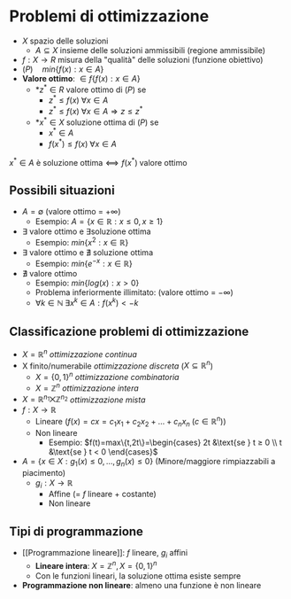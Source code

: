# Problemi di ottimizzazione

- $X$ spazio delle soluzioni
	- $A ⊆ X$ insieme delle soluzioni ammissibili (regione ammissibile)
- $f:X → R$ misura della "qualità" delle soluzioni (funzione obiettivo)
- $(P) \quad min\{f(x):x ∈ A\}$
- **Valore ottimo**: $∈f\{f(x):x ∈ A\}$
	* *$z^* ∈ R$ valore ottimo di $(P)$ se
		- $z^* ≤ f(x) \; ∀x ∈ A$
		- $z^* ≤ f(x) \; ∀x ∈ A ⇒ z ≤ z^*$
	* *$x^* ∈ X$ soluzione ottima di $(P)$ se
		- $x^* ∈ A$
		- $f(x^*) ≤ f(x) \; ∀x ∈ A$

$x^* ∈ A \text{ è soluzione ottima} ⟺ f(x^*) \; \text{valore ottimo}$

## Possibili situazioni

- $A = ∅$ (valore ottimo = +∞)
	- Esempio: $A=\{x ∈ ℝ: x ≤ 0, x ≥ 1\}$
- ∃ valore ottimo e ∃soluzione ottima
	- Esempio: $min\{x^2: x ∈ ℝ\}$
- ∃ valore ottimo e ∄ soluzione ottima
	- Esempio: $min\{e^{-x}: x ∈ ℝ\}$
- ∄ valore ottimo
	- Esempio: $min\{log(x): x > 0\}$
	- Problema inferiormente illimitato: (valore ottimo = −∞)
	- $∀k ∈ ℕ \; ∃ x^k ∈ A : f(x^k) < -k$

## Classificazione problemi di ottimizzazione

- $X= ℝ^n$ *ottimizzazione continua*
- X finito/numerabile *ottimizzazione discreta* ($X ⊆ ℝ^n$)
	- $X=\{0,1\}^n$ *ottimizzazione combinatoria*
	- $X= ℤ^n$ *ottimizzazione intera*
- $X= ℝ^{n_1} ⨉ ℤ^{n_2}$ *ottimizzazione mista*
- $f: X → ℝ$
	- Lineare ($f(x)=cx=c_1x_1+c_2x_2+…+c_nx_n \; (c ∈ ℝ^n))$
	- Non lineare
		- Esempio: $f(t)=max\{t,2t\}=\begin{cases} 2t &\text{se } t ≥ 0 \\ t &\text{se } t < 0 \end{cases}$
- $A=\{x ∈ X : g_1(x) ≤ 0,…,g_n(x) ≤ 0\}$ (Minore/maggiore rimpiazzabili a piacimento)
	- $g_i:X → ℝ$
		- Affine (= $f$ lineare + costante)
		- Non lineare

## Tipi di programmazione

- [[Programmazione lineare]]: $f$ lineare, $g_i$ affini
    - **Lineare intera**: $X= ℤ^n, X=\{0,1\}^n$
    - Con le funzioni lineari, la soluzione ottima esiste sempre
- **Programmazione non lineare**: almeno una funzione è non lineare

